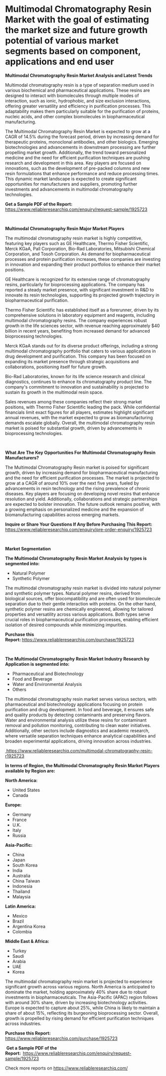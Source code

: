 <p><h1>Multimodal Chromatography Resin Market with the goal of estimating the market size and future growth potential of various market segments based on component, applications and end user</h1></p><p><strong>Multimodal Chromatography Resin Market Analysis and Latest Trends</strong></p>
<p><p>Multimodal chromatography resin is a type of separation medium used in various biochemical and pharmaceutical applications. These resins are designed to interact with biomolecules through multiple modes of interaction, such as ionic, hydrophobic, and size exclusion interactions, offering greater versatility and efficiency in purification processes. This adaptability makes them particularly suitable for the purification of proteins, nucleic acids, and other complex biomolecules in biopharmaceutical manufacturing.</p><p>The Multimodal Chromatography Resin Market is expected to grow at a CAGR of 14.5% during the forecast period, driven by increasing demand for therapeutic proteins, monoclonal antibodies, and other biologics. Emerging biotechnologies and advancements in downstream processing are further propelling market growth. Additionally, the trend toward personalized medicine and the need for efficient purification techniques are pushing research and development in this area. Key players are focused on innovations, such as the development of pre-packed columns and new resin formulations that enhance performance and reduce processing times. This dynamic market landscape is expected to create significant opportunities for manufacturers and suppliers, promoting further investments and advancements in multimodal chromatography technologies.</p></p>
<p><strong>Get a Sample PDF of the Report:&nbsp;</strong> <a href="https://www.reliableresearchiq.com/enquiry/request-sample/1925723?utm_campaign=3009&utm_medium=2&utm_source=Github&utm_content=ia&utm_term=28032025&utm_id=multimodal-chromatography-resin">https://www.reliableresearchiq.com/enquiry/request-sample/1925723</a></p>
<p>&nbsp;</p>
<p><strong>Multimodal Chromatography Resin Major Market Players</strong></p>
<p><p>The multimodal chromatography resin market is highly competitive, featuring key players such as GE Healthcare, Thermo Fisher Scientific, Merck KGaA, Pall Corporation, Bio-Rad Laboratories, Mitsubishi Chemical Corporation, and Tosoh Corporation. As demand for biopharmaceutical processes and protein purification increases, these companies are investing in innovation and expanding their product portfolios to enhance their market positions.</p><p>GE Healthcare is recognized for its extensive range of chromatography resins, particularly for bioprocessing applications. The company has reported a steady market presence, with significant investment in R&D to innovate its resin technologies, supporting its projected growth trajectory in biopharmaceutical purification.</p><p>Thermo Fisher Scientific has established itself as a forerunner, driven by its comprehensive solutions in laboratory equipment and reagents, including multimodal chromatography resins. The company experiences robust growth in the life sciences sector, with revenue reaching approximately $40 billion in recent years, benefiting from increased demand for advanced bioprocessing technologies.</p><p>Merck KGaA stands out for its diverse product offerings, including a strong multimodal chromatography portfolio that caters to various applications in drug development and purification. This company has been focused on expanding its market presence through strategic acquisitions and collaborations, positioning itself for future growth.</p><p>Bio-Rad Laboratories, known for its life science research and clinical diagnostics, continues to enhance its chromatography product line. The company's commitment to innovation and sustainability is projected to sustain its growth in the multimodal resin space.</p><p>Sales revenues among these companies reflect their strong market positions, with Thermo Fisher Scientific leading the pack. While confidential financials limit exact figures for all players, estimates highlight significant annual revenues, with the market expected to grow as biomanufacturing demands escalate globally. Overall, the multimodal chromatography resin market is poised for substantial growth, driven by advancements in bioprocessing technologies.</p></p>
<p>&nbsp;</p>
<p><strong>What Are The Key Opportunities For Multimodal Chromatography Resin Manufacturers?</strong></p>
<p><p>The Multimodal Chromatography Resin market is poised for significant growth, driven by increasing demand for biopharmaceutical manufacturing and the need for efficient purification processes. The market is projected to grow at a CAGR of around 10% over the next five years, fueled by advancements in resin technology and the rising prevalence of chronic diseases. Key players are focusing on developing novel resins that enhance resolution and yield. Additionally, collaborations and strategic partnerships are expected to bolster innovation. The future outlook remains positive, with a growing emphasis on personalized medicine and the expansion of biomanufacturing capabilities across emerging markets.</p></p>
<p><strong>Inquire or Share Your Questions If Any Before Purchasing This Report:</strong> <a href="https://www.reliableresearchiq.com/enquiry/pre-order-enquiry/1925723?utm_campaign=3009&utm_medium=2&utm_source=Github&utm_content=ia&utm_term=28032025&utm_id=multimodal-chromatography-resin">https://www.reliableresearchiq.com/enquiry/pre-order-enquiry/1925723</a></p>
<p>&nbsp;</p>
<p><strong>Market Segmentation</strong></p>
<p><strong>The Multimodal Chromatography Resin Market Analysis by types is segmented into:</strong></p>
<p><ul><li>Natural Polymer</li><li>Synthetic Polymer</li></ul></p>
<p><p>The multimodal chromatography resin market is divided into natural polymer and synthetic polymer types. Natural polymer resins, derived from biological sources, offer biocompatibility and are often used for biomolecule separation due to their gentle interaction with proteins. On the other hand, synthetic polymer resins are chemically engineered, allowing for tailored properties and versatility across various applications. Both types serve crucial roles in biopharmaceutical purification processes, enabling efficient isolation of desired compounds while minimizing impurities.</p></p>
<p><strong>Purchase this Report:&nbsp;</strong><a href="https://www.reliableresearchiq.com/purchase/1925723?utm_campaign=3009&utm_medium=2&utm_source=Github&utm_content=ia&utm_term=28032025&utm_id=multimodal-chromatography-resin">https://www.reliableresearchiq.com/purchase/1925723</a></p>
<p>&nbsp;</p>
<p><strong>The Multimodal Chromatography Resin Market Industry Research by Application is segmented into:</strong></p>
<p><ul><li>Pharmaceutical and Biotechnology</li><li>Food and Beverage</li><li>Water and Environmental Analysis</li><li>Others</li></ul></p>
<p><p>The multimodal chromatography resin market serves various sectors, with pharmaceutical and biotechnology applications focusing on protein purification and drug development. In food and beverage, it ensures safe and quality products by detecting contaminants and preserving flavors. Water and environmental analysis utilize these resins for contaminant removal and pollution monitoring, contributing to clean water initiatives. Additionally, other sectors include diagnostics and academic research, where versatile separation techniques enhance analytical capabilities and broaden experimental applications, driving innovation across industries.</p></p>
<p><a href="https://www.reliableresearchiq.com/multimodal-chromatography-resin-r1925723?utm_campaign=3009&utm_medium=2&utm_source=Github&utm_content=ia&utm_term=28032025&utm_id=multimodal-chromatography-resin">&nbsp;https://www.reliableresearchiq.com/multimodal-chromatography-resin-r1925723</a></p>
<p><strong>In terms of Region, the Multimodal Chromatography Resin Market Players available by Region are:</strong></p>
<p>
    <p> <strong> North America: </strong>
        <ul>
            <li>United States</li>
            <li>Canada</li>
        </ul>
        </p> 
    <p> <strong> Europe: </strong>
        <ul>
            <li>Germany</li>
            <li>France</li>
            <li>U.K.</li>
            <li>Italy</li>
            <li>Russia</li>
        </ul>
        </p> 
    <p> <strong> Asia-Pacific: </strong>
        <ul>
            <li>China</li>
            <li>Japan</li>
            <li>South Korea</li>
            <li>India</li>
            <li>Australia</li>
            <li>China Taiwan</li>
            <li>Indonesia</li>
            <li>Thailand</li>
            <li>Malaysia</li>
        </ul>
        </p> 
    <p> <strong> Latin America: </strong>
        <ul>
            <li>Mexico</li>
            <li>Brazil</li>
            <li>Argentina Korea</li>
            <li>Colombia</li>
        </ul>
        </p> 
    <p> <strong> Middle East & Africa: </strong>
        <ul>
            <li>Turkey</li>
            <li>Saudi</li>
            <li>Arabia</li>
            <li>UAE</li>
            <li>Korea</li>
        </ul>
    </p>
    </p>
<p><p>The multimodal chromatography resin market is projected to experience significant growth across various regions. North America is anticipated to dominate the market, holding approximately 40% share due to robust investments in biopharmaceuticals. The Asia-Pacific (APAC) region follows with around 30% share, driven by increasing biotechnology activities. Europe is expected to capture about 25%, while China is likely to maintain a share of about 15%, reflecting its burgeoning bioprocessing sector. Overall, growth is propelled by rising demand for efficient purification techniques across industries.</p></p>
<p><strong>Purchase this Report: </strong><a href="https://www.reliableresearchiq.com/purchase/1925723?utm_campaign=3009&utm_medium=2&utm_source=Github&utm_content=ia&utm_term=28032025&utm_id=multimodal-chromatography-resin">https://www.reliableresearchiq.com/purchase/1925723</a></p>
<p>&nbsp;<strong>Get a Sample PDF of the Report:&nbsp;&nbsp;</strong><a href="https://www.reliableresearchiq.com/enquiry/request-sample/1925723?utm_campaign=3009&utm_medium=2&utm_source=Github&utm_content=ia&utm_term=28032025&utm_id=multimodal-chromatography-resin">https://www.reliableresearchiq.com/enquiry/request-sample/1925723</a></p>
<p><strong></strong></p>
<p>Check more reports on <a href="https://www.reliableresearchiq.com/?utm_campaign=3009&utm_medium=2&utm_source=Github&utm_content=ia&utm_term=28032025&utm_id=multimodal-chromatography-resin">https://www.reliableresearchiq.com/</a></p>